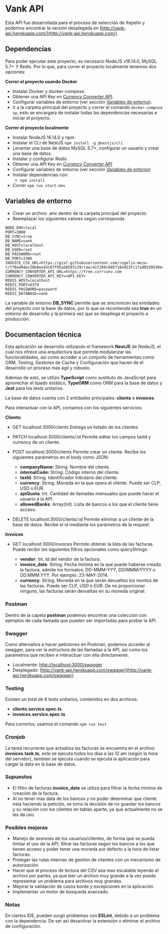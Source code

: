 # Vank API

Esta API fue desarrollada para el proceso de selección de Xepelin y podemos encontrar la versión desplegada en [http://vank-api.herokuapp.com/](http://vank-api.herokuapp.com/).

## Dependencias

Para poder ejecutar este proyecto, es necesario NodeJS v16.14.0, MySQL 5.7+ Y Redis. Por lo que, para correr el proyecto localmente tenemos dos opciones:

**Correr el proyecto usando Docker**

* Instalar Docker y docker-compose.
* Obtener una API Key en [Currency Converter API](https://free.currencyconverterapi.com/free-api-key).
* Configurar variables de entorno (ver sección [Variables de entorno](#variables-de-entorno)).
* Ir a la carpeta principal del proyecto y correr el comando ```docker-compose up```, esto se encargara de instalar todas las dependencias necesarias e iniciar el proyecto.

**Correr el proyecto localmente**

* Instalar NodeJS 16.14.0 y npm.
* Instalar el CLI de NestJS ```npm install -g @nestjs/cli```
* Levantar una base de datos MySQL 5.7+, configurar un usuario y crear una base de datos.
* Instalar y configurar Redis
* Obtener una API Key en [Currency Converter API](https://free.currencyconverterapi.com/free-api-key)
* Configurar variables de entorno (ver sección [Variables de entorno](#variables-de-entorno))
* Instalar dependencias con:
  * `npm install`
* Correr ```npm run start:dev```

## Variables de entorno
* Crear un archivo .env dentro de la carpeta principal del proyecto.
* Reemplazar los siguientes valores según corresponda
```
NODE_ENV=local
PORT=3000
DB_SYNC=true
DB_NAME=vank
DB_HOST=localhost
DB_USER=root
DB_PASSWORD=root
DB_PORT=3306
INVOICE_CSV_URL=https://gist.githubusercontent.com/rogelio-meza-t/f70a484ec20b8ea43c67f95a58597c29/raw/41f289c605718e923fc1fad0539530e4d0413a90/invoices.csv
CURRENCY_CONVERTER_API_URL=https://free.currconv.com
CURRENCY_CONVERTER_API_KEY=<API_KEY>
REDIS_HOST=localhost
REDIS_PORT=6379
REDIS_PASSWORD=password
REDIS_DATABASE=vank
```
La variable de entorno **DB_SYNC** permite que se sincronicen las entidades del proyecto con la base de datos, por lo que se recomienda sea **true** en un entorno de desarrollo y la primera vez que se despliega el proyecto a producción.

## Documentacion técnica

Esta aplicación se desarrollo utilizando el framework **NestJS** de NodeJS, el cual nos ofrece una arquitectura que permite modularizar las funcionalidades, así como acceder a un conjunto de herramientas como ORM, Testing, Gestores de Cache y Configuración que hacen de el desarrollo un proceso mas ágil y robusto.

Ademas de esto, se utilizo **TypeScript** como sustituto de JavaScript para aprovechar el tipado estático, **TypeORM** como ORM para la base de datos y **Jest** para los tests unitarios.

La base de datos cuenta con 2 entidades principales: **clients** e **invoices**.

Para interactuar con la API, contamos con los siguientes servicios:

**Clients:**
* GET localhost:3000/clients
Entrega un listado de los clientes

* PATCH localhost:3000/clients/:id
Permite editar los campos taxId y currency de un cliente.

* POST localhost:3000/clients
Permite crear un cliente. Recibe los siguientes parámetros en el body como JSON:
	* **companyName:** String. Nombre del cliente.
	* **internalCode:** String. Código interno del cliente.
	* **taxId**: String. Identificador tributario del cliente.
	* **currency**: String. Moneda en la que opera el cliente. Puede ser CLP, USD o EUR.
	* **apiQuota**: Int. Cantidad de llamadas mensuales que puede hacer el usuario a la API.
	* **allowedBanks**: Array(Int). Lista de bancos a los que el cliente tiene acceso.
* DELETE localhost:3000/clients/:id
Permite eliminar a un cliente de la base de datos. Recibe el id mediante los parámetros de la request.

**Invoices**
* GET localhost:3000/invoices
Permite obtener la lista de las facturas. Puede recibir los siguientes filtros opcionales como queryStrings:

	* **vendor**: Int. Id del vendor de la factura.
	* **invoice_date**: String. Fecha mínima en la que puede haberse creado la factura, admite los formatos: DD-MMM-YYY, DD/MMM/YYYY o DD.MMM.YYY. Por ejemplo: 23-MAY-2014.
	* **currency**: String. Moneda en la que serán devueltos los montos de las facturas. Puede ser CLP, USD o EUR. De no proporcionar ninguno, las facturas serán devueltas en su moneda original.

###  Postman

Dentro de la capeta **postman** podemos encontrar una colección con ejemplos de cada llamada que pueden ser importadas para probar la API.

### Swagger

Como alternativa a hacer peticiones en Postman, podemos acceder al swagger, para ver la estructura de las llamadas a la API, así como los parametros que reciben e interactuar con ella directamente.
* Localmente: [http://localhost:3000/swagger](http://localhost:3000/swagger)
* Desplegado: [http://vank-api.herokuapp.com/swagger](http://vank-api.herokuapp.com/swagger)

### Testing

Existen un total de 8 tests unitarios, contenidos en dos archivos:

* **clients.service.spec.ts**
* **invoices.service.spec.ts**

Para correrlos, usamos el comando ```npm run test```

### Cronjob

La tarea recurrente que actualiza las facturas se encuentra en el archivo **invoices.task.ts**, este se ejecuta todos los días a las 12 am (según la hora del servidor), tambien se ejecuta cuando se ejecuta la aplicación para cargar la data en la base de datos.


	 
### Supuestos
* El filtro de facturas **invoice_date** se utiliza para filtrar la fecha mínima de creación de la factura.
* Al no tener mas data de los bancos y no poder determinar que cliente esta haciendo la petición, se tomo la decisión de no guardar los bancos y su relación con los clientes en tablas aparte, ya que actualmente no se les da uso.

### Posibles mejoras
* Manejo de sesiones de los usuarios/clientes, de forma que se pueda limitar el uso de la API, filtrar las facturas según los bancos a los que tienen acceso y poder tener una moneda por defecto a la hora de listar facturas.
* Proteger las rutas internas de gestión de clientes con un mecanismo de autorización
* Hacer que el proceso de lectura del CSV sea mas escalable leyendo el archivo por partes, ya que leer un archivo muy grande a la vez puede representar un problema para archivos muy grandes.
* Mejorar la validación de casos borde y excepciones en la aplicación.
* Implementar un motor de búsqueda avanzado.

### Notas

En ciertos IDE, pueden surgir problemas con **ESLint**, debido a un problema con la dependencia. De ser así desactivar la extensión o eliminar el archivo de configuración.